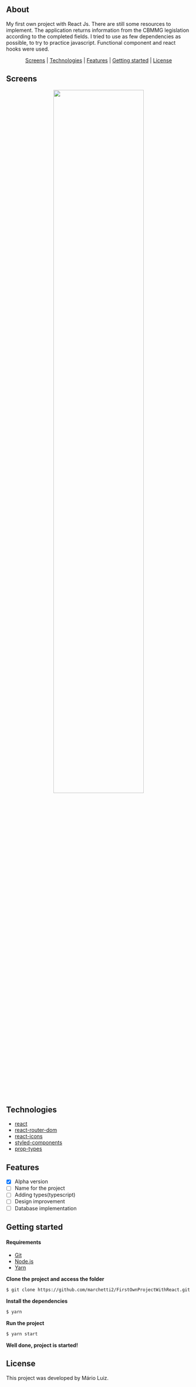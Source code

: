 <h2>About</h2>

My first own project with React Js. There are still some resources to implement. The application returns information from the CBMMG legislation according to the completed fields.
I tried to use as few dependencies as possible, to try to practice javascript. Functional component and react hooks were used.

<p align="center">
 <a href="#screens">Screens</a> | <a href="#technologies">Technologies</a> | <a href="#features">Features</a> | <a href="#started">Getting started</a> | <a href="#license">License</a>
</p>

<h2 id="screens">Screens</h2>

<p align="center">
  <image width="70%" src="https://media.giphy.com/media/hJlEYPwjuaB3sRU1jh/giphy.gif">
</p>
 
<h2 id="technologies">Technologies</h2>

- [react](https://reactjs.org)
- [react-router-dom](https://reactrouter.com)
- [react-icons](https://react-icons.github.io/react-icons/)
- [styled-components](https://styled-components.com)
- [prop-types](https://github.com/facebook/prop-types)

<h2 id="features">Features</h2>

- [x] Alpha version
- [ ] Name for the project
- [ ] Adding types(typescript)
- [ ] Design improvement
- [ ] Database implementation

<h2 id="started">Getting started</h2>

<h4>Requirements</h4>

- [Git](https://git-scm.com) 
- [Node.js](https://nodejs.org/en/) 
- [Yarn](https://classic.yarnpkg.com/)

**Clone the project and access the folder**
```bash
$ git clone https://github.com/marchetti2/FirstOwnProjectWithReact.git && cd FirstOwnProjectWithReact
```

**Install the dependencies**
```bash
$ yarn
```
**Run the project**
```bash
$ yarn start
```
**Well done, project is started!**

<h2 id="license">License</h2>
This project was developed by Mário Luiz.
